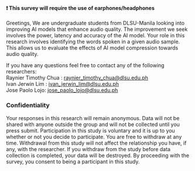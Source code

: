 
#### :exclamation: This survey will require the use of earphones/headphones

<p>Greetings, We are undergraduate students from DLSU-Manila looking into improving AI models that enhance audio quality. The improvement we seek involves the power, latency and accuracy of the AI model. Your role in this research involves identifying the words spoken in a given audio sample. This allows us to evaluate the effects of AI model compression towards audio quality.</p> 

If you have any questions feel free to contact any of the following researchers: <br>
Raynier Timothy Chua : raynier_timothy_chua@dlsu.edu.ph <br>
Ivan Jerwin Lim : ivan_jerwin_lim@dlsu.edu.ph <br>
Jose Paolo Lojo: jose_paolo_lojo@dlsu.edu.ph <br>

### Confidentiality

Your responses in this research will remain anonymous. Data will not be shared with anyone outside the group and will not be collected until you press submit. Participation in this study is voluntary and it is up to you whether or not you decide to participate. You are free to withdraw at any time. Withdrawal from this study will not affect the relationship you have, if any, with the researcher. If you withdraw from the study before data collection is completed, your data will be destroyed. By proceeding with the survey, you consent to being a participant in this study. 

